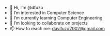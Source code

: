- 👋 Hi, I’m @dfuzo
- 👀 I’m interested in Computer Science
- 🌱 I’m currently learning Computer Engineering
- 💞️ I’m looking to collaborate on projects
- 📫 How to reach me: davifuzo2002@gmail.com
